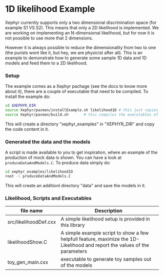 # 1D likelihood Example

Xephyr currently supports only a two dimensional discrimination space (for example S1 VS S2). This means that only a 2D likelihood is implemented.
We are working on implementing an N-dimensional likelihood, but for now it is not possible to use more that 2 dimensions.

However it is always possible to reduce the dimensionality from two to one (the purists wont like it, but hey, we are physicist after all).
This is an example to demonstrate how to generate some sample 1D data and 1D models  and feed them to a 2D likelihood.

### Setup 

The example comes as a Xephyr pachage (see the docs to know more about it), there are a couple of executable that need to be compiled.
To install the example do:

```bash
cd $XEPHYR_DIR
source Xephyr/pacman/installExample.sh likelihood1D # this just copies the content
source Xephyr/pacman/build.sh       # this compiles the executables of the example
``` 

This will create a directory "xephyr\_examples" in "XEPHYR\_DIR" and copy the code  content in it.  
 
### Generated the data and the models 

A script is made available to you to get inspiration, where an example of the production of mock data is shown. You can have a look at 
`produceDataAndModels.C`. To produce data simply do:

```bash
cd xephyr_examples/likelihood1D
root -l produceDataAndModels.C
``` 

This will create an additionl directory "data" and save the models in it.



### Likelihood, Scripts and Executables
| file name | Description |
|-----------|-------------|
| src/likelihoodDef.cxx | A simple likelihood setup is provided in this library |
| likelihoodShow.C | A simple example script to show a few helpfull feature, maximize the 1D-Likelihood and report the values of the parameters|
| toy\_gen\_main.cxx | executable to generate toy samples out of the models |
